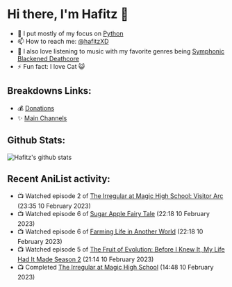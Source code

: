 # Hi there, I'm Hafitz 👋
- 🐍 I put mostly of my focus on [Python](https://python.org)
- 📫 How to reach me: [@hafitzXD](https://t.me/hafitzXD)
- 🎵 I also love listening to music with my favorite genres being [Symphonic Blackened Deathcore](https://youtu.be/qyYmS_iBcy4)
- ⚡ Fun fact: I love Cat 😺

## Breakdowns Links:
- 💰 [Donations](https://t.me/TheBreakdowns/2)
- ✨ [Main Channels](https://t.me/TheBreakdowns)

## Github Stats:
![Hafitz's github stats](https://github-readme-stats.vercel.app/api?username=breakdowns&show_icons=true&count_private=true&bg_color=00000000&text_color=777)

## Recent AniList activity:
<!-- ANILIST_ACTIVITY:start -->

-   📺 Watched episode 2 of [The Irregular at Magic High School: Visitor Arc](https://anilist.co/anime/112300) (23:35 10 February 2023)
-   📺 Watched episode 6 of [Sugar Apple Fairy Tale](https://anilist.co/anime/139821) (22:18 10 February 2023)
-   📺 Watched episode 6 of [Farming Life in Another World](https://anilist.co/anime/146850) (22:18 10 February 2023)
-   📺 Watched episode 5 of [The Fruit of Evolution: Before I Knew It, My Life Had It Made Season 2](https://anilist.co/anime/146954) (21:14 10 February 2023)
-   📺 Completed [The Irregular at Magic High School](https://anilist.co/anime/20458) (14:48 10 February 2023)

<!-- ANILIST_ACTIVITY:end -->
